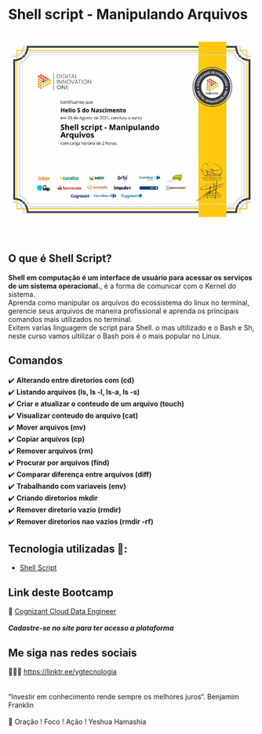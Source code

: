# Shell script - Manipulando Arquivos

<h1>
   <img src="https://raw.githubusercontent.com/saldanhayg/Certificados/main/CURSOS/Devops/Shell%20script%20-%20Manipulando%20Arquivos.jpg" border="0">
</h1>
<br>

## O que é Shell Script?

**Shell em computação é um interface de usuário para acessar os serviços de um sistema operacional.**, é a forma de comunicar com o Kernel do sistema.
<br>
Aprenda como manipular os arquivos do ecossistema do linux no terminal, gerencie seus arquivos de maneira profissional e aprenda os principais comandos mais utilizados no terminal.
<br>
Exitem varias linguagem de script para Shell. o mas ultilizado e o Bash e Sh, neste curso vamos ultilizar o Bash pois é o mais popular no Linux.

## Comandos

✔️  **Alterando entre diretorios com (cd)**<br>
✔️  **Listando arquivos (ls, ls -l, ls-a, ls -s)**<br>
✔️  **Criar e atualizar o conteudo de um arquivo (touch)**<br>
✔️  **Visualizar conteudo do arquivo (cat)**<br>
✔️  **Mover arquivos  (mv)**<br>
✔️  **Copiar arquivos (cp)**<br>
✔️  **Remover arquivos (rm)**<br>
✔️  **Procurar por arquivos (find)**<br>
✔️  **Comparar diferença entre arquivos (diff)**<br>
✔️  **Trabalhando com variaveis (env)**<br>
✔️  **Criando diretorios mkdir**<br>
✔️  **Remover diretorio vazio (rmdir)**<br>
✔️  **Remover diretorios nao vazios (rmdir -rf)**<br>

## Tecnologia utilizadas 🚀:

* <a href="https://pt.wikipedia.org/wiki/Shell_script">Shell Script</a> 

## Link deste Bootcamp

 🎯 <a href="https://digitalinnovation.one/sign-up?ref=EDH1OJTU7E" target="_blank">Cognizant Cloud Data Engineer</a>
<br>
<br> 
***Cadastre-se no site para ter acesso a plataforma***


## Me siga nas redes sociais

👨‍💼🔮  https://linktr.ee/ygtecnologia 
<br>
<br> 
<br> 
“Investir em conhecimento rende sempre os melhores juros“. Benjamim Franklin
<br>
<br> 
🙏 Oração ! Foco ! Ação ! Yeshua Hamashia 
